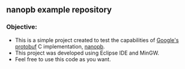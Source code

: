 ## nanopb example repository

### Objective:
- This is a simple project created to test the capabilities of [Google's protobuf](https://developers.google.com/protocol-buffers/docs/overview) C implementation, [nanopb](https://github.com/nanopb/nanopb).
- This project was developed using Eclipse IDE and MinGW.
- Feel free to use this code as you want.
